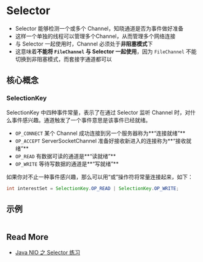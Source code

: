 # Selector



- Selector 能够检测一个或多个 Channel，知晓通道是否为事件做好准备
- 这样一个单独的线程可以管理多个Channel，从而管理多个网络连接
- 与 Selector 一起使用时，Channel 必须处于**非阻塞模式**下
- 这意味着**不能将 `FileChannel` 与 Selector 一起使用**，因为 `FileChannel` 不能切换到非阻塞模式，而套接字通道都可以



## 核心概念

### SelectionKey

SelectionKey 中四种事件常量，表示了在通过 Selector 监听 Channel 时，对什么事件感兴趣。通道触发了一个事件意思是该事件已经就绪。

- `OP_CONNECT` 某个 Channel 成功连接到另一个服务器称为**“连接就绪”**
- `OP_ACCEPT` ServerSocketChannel 准备好接收新进入的连接称为**“接收就绪”**
- `OP_READ` 有数据可读的通道是**“读就绪”**
- `OP_WRITE` 等待写数据的通道是**“写就绪”**

如果你对不止一种事件感兴趣，那么可以用“或”操作符将常量连接起来，如下：

```java
int interestSet = SelectionKey.OP_READ | SelectionKey.OP_WRITE;
```





## 示例

```java

```



## Read More

- [Java NIO 之 Selector 练习](http://blog.51cto.com/xingej/1969782)

